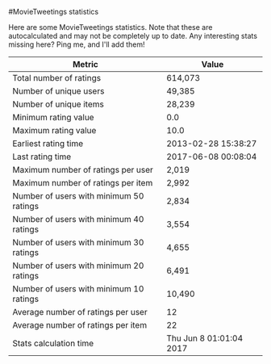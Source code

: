 #MovieTweetings statistics

Here are some MovieTweetings statistics. Note that these are autocalculated and may not be completely up to date. Any interesting stats missing here? Ping me, and I'll add them!

Metric | Value
--- | ---
Total number of ratings                 | 614,073
Number of unique users                  | 49,385
Number of unique items                  | 28,239
Minimum rating value                    | 0.0
Maximum rating value                    | 10.0
Earliest rating time                    | 2013-02-28 15:38:27
Last rating time                        | 2017-06-08 00:08:04
Maximum number of ratings per user      | 2,019
Maximum number of ratings per item      | 2,992
Number of users with minimum 50 ratings | 2,834
Number of users with minimum 40 ratings | 3,554
Number of users with minimum 30 ratings | 4,655
Number of users with minimum 20 ratings | 6,491
Number of users with minimum 10 ratings | 10,490
Average number of ratings per user      | 12
Average number of ratings per item      | 22
Stats calculation time                  | Thu Jun  8 01:01:04 2017

